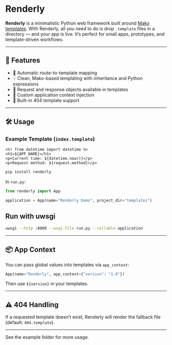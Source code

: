 # Renderly

**Renderly** is a minimalistic Python web framework built around [Mako templates](https://www.makotemplates.org/). With Renderly, all you need to do is drop `.template` files in a directory — and your app is live. It’s perfect for small apps, prototypes, and template-driven workflows.

---

## 🚀 Features

- 🧾 Automatic route-to-template mapping  
- 💡 Clean, Mako-based templating with inheritance and Python expressions  
- 🔁 Request and response objects available in templates  
- 🔧 Custom application context injection  
- 📄 Built-in 404 template support  

---

## 🛠️ Usage


### Example Template (`index.template`)

```mako
<%! from datetime import datetime %>
<h1>${APP_NAME}</h1>
<p>Current time: ${datetime.now()}</p>
<p>Request method: ${request.method}</p>
```

```bash
pip install renderly
```

In `run.py`:

```python
from renderly import App

application = App(name="Renderly Demo", project_dir="templates")
```
## Run with uwsgi

```bash
uwsgi --http :8000 --wsgi-file run.py --callable application
```


---

## 📦 App Context

You can pass global values into templates via `app_context`:

```python
App(name="Renderly", app_context={"version": "1.0"})
```

Then use `${version}` in your templates.

---

## ⚠️ 404 Handling

If a requested template doesn’t exist, Renderly will render the fallback file (default: `404.template`).

---
See the example folder for more usage.

